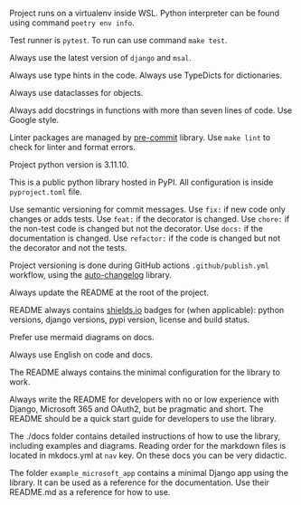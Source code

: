 Project runs on a virtualenv inside WSL. Python interpreter can be found using command `poetry env info`.

Test runner is `pytest`. To run can use command `make test`.

Always use the latest version of `django` and `msal`.

Always use type hints in the code. Always use TypeDicts for dictionaries.

Always use dataclasses for objects.

Always add docstrings in functions with more than seven lines of code. Use Google style.

Linter packages are managed by [pre-commit](https://github.com/pre-commit/pre-commit) library. Use `make lint` to check for linter and format errors.

Project python version is 3.11.10.

This is a public python library hosted in PyPI. All configuration is inside `pyproject.toml` file.

Use semantic versioning for commit messages. Use `fix:` if new code only changes or adds tests. Use `feat:` if the decorator is changed. Use `chore:` if the non-test code is changed but not the decorator. Use `docs:` if the documentation is changed. Use `refactor:` if the code is changed but not the decorator and not the tests.

Project versioning is done during GitHub actions `.github/publish.yml` workflow, using the [auto-changelog](https://github.com/KeNaCo/auto-changelog) library.

Always update the README at the root of the project.

README always contains [shields.io](https://shields.io/docs) badges for (when applicable): python versions, django versions, pypi version, license and build status.

Prefer use mermaid diagrams on docs.

Always use English on code and docs.

The README always contains the minimal configuration for the library to work.

Always write the README for developers with no or low experience with Django, Microsoft 365 and OAuth2, but be pragmatic and short. The README should be a quick start guide for developers to use the library.

The ./docs folder contains detailed instructions of how to use the library, including examples and diagrams. Reading order for the markdown files is located in mkdocs.yml at `nav` key. On these docs you can be very didactic.

The folder `example_microsoft_app` contains a minimal Django app using the library. It can be used as a reference for the documentation. Use their README.md as a reference for how to use.
